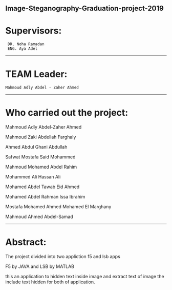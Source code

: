 Image-Steganography-Graduation-project-2019
----------------------------------------------------------------
# Supervisors:
     DR. Noha Ramadan
     ENG. Aya Adel
----------------------------------------------------------------
# TEAM Leader:
    Mahmoud Adly Abdel - Zaher Ahmed
----------------------------------------------------------------
# Who carried out the project:

Mahmoud Adly Abdel-Zaher Ahmed

Mahmoud Zaki Abdellah Farghaly

Ahmed Abdul Ghani Abdullah

Safwat Mostafa Said Mohammed

Mahmoud Mohamed Abdel Rahim

Mohammed Ali Hassan Ali

Mohamed Abdel Tawab Eid Ahmed

Mohamed Abdel Rahman Issa Ibrahim

Mostafa Mohamed Ahmed Mohamed El Marghany

Mahmoud Ahmed Abdel-Samad

-------------------------------------------------------------------------------
# Abstract:

The project divided into two appliction f5 and lsb apps

  F5 by JAVA and LSB by MATLAB
  
  this an application to hidden text inside image and extract text of image the include text hidden for both of application.

